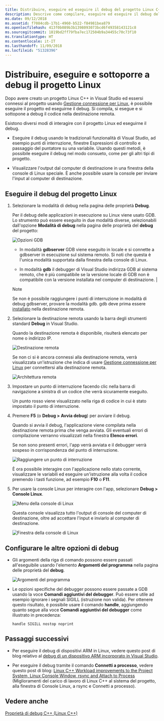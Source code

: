 ```yaml
---
title: Distribuire, eseguire ed eseguire il debug del progetto Linux C++ in Visual Studio
description: Descrive come compilare, eseguire ed eseguire il debug del codice nella destinazione remota all'interno di un progetto Linux C++ in Visual Studio.
ms.date: 09/12/2018
ms.assetid: f7084cdb-17b1-4960-b522-f84981bea879
ms.openlocfilehash: 413f0b089b3b1398093073bcd6f49358143121c8
ms.sourcegitcommit: 1819bd2ff79fba7ec172504b9a34455c70c73f10
ms.translationtype: HT
ms.contentlocale: it-IT
ms.lasthandoff: 11/09/2018
ms.locfileid: "51328396"
---
```

# <a name="deploy-run-and-debug-your-linux-project"></a>Distribuire, eseguire e sottoporre a debug il progetto Linux

Dopo avere creato un progetto Linux C++ in Visual Studio ed essersi connessi al progetto usando [Gestione connessione per Linux](../linux/connect-to-your-remote-linux-computer.md), è possibile eseguire il progetto ed eseguirne il debug. Si compila, si esegue e si sottopone a debug il codice nella destinazione remota.

Esistono diversi modi di interagire con il progetto Linux ed eseguirne il debug.

- Eseguire il debug usando le tradizionali funzionalità di Visual Studio, ad esempio punti di interruzione, finestre Espressioni di controllo e passaggio del puntatore su una variabile. Usando questi metodi, è possibile eseguire il debug nel modo consueto, come per gli altri tipi di progetto.

- Visualizzare l'output dal computer di destinazione in una finestra della console di Linux speciale. È anche possibile usare la console per inviare l'input al computer di destinazione.

## <a name="debug-your-linux-project"></a>Eseguire il debug del progetto Linux

1. Selezionare la modalità di debug nella pagina delle proprietà **Debug**.

   Per il debug delle applicazioni in esecuzione su Linux viene usato GDB.  Lo strumento può essere eseguito in due modalità diverse, selezionabili dall'opzione **Modalità di debug** nella pagina delle proprietà del **debug** del progetto:

   ![Opzioni GDB](media/settings_debugger.png)

   - In modalità **gdbserver** GDB viene eseguito in locale e si connette a gdbserver in esecuzione sul sistema remoto.  Si noti che questa è l'unica modalità supportata dalla finestra della console di Linux.

   - In modalità **gdb** il debugger di Visual Studio indirizza GDB al sistema remoto, che è più compatibile se la versione locale di GDB non è compatibile con la versione installata nel computer di destinazione. |

   > [!NOTE]
   > Se non è possibile raggiungere i punti di interruzione in modalità di debug gdbserver, provare la modalità gdb. gdb deve prima essere [installato](../linux/download-install-and-setup-the-linux-development-workload.md) nella destinazione remota.

1. Selezionare la destinazione remota usando la barra degli strumenti standard **Debug** in Visual Studio.

   Quando la destinazione remota è disponibile, risulterà elencato per nome o indirizzo IP.

   ![Destinazione remota](media/remote_target.png)

   Se non ci si è ancora connessi alla destinazione remota, verrà visualizzata un'istruzione che indica di usare [Gestione connessione per Linux](../linux/connect-to-your-remote-linux-computer.md) per connettersi alla destinazione remota.

   ![Architettura remota](media/architecture.png)

1. Impostare un punto di interruzione facendo clic nella barra di navigazione a sinistra di un codice che verrà sicuramente eseguito.

   Un punto rosso viene visualizzato nella riga di codice in cui è stato impostato il punto di interruzione.

1. Premere **F5** (o **Debug > Avvia debug**) per avviare il debug.

   Quando si avvia il debug, l'applicazione viene compilata nella destinazione remota prima che venga avviata. Gli eventuali errori di compilazione verranno visualizzati nella finestra **Elenco errori**.

   Se non sono presenti errori, l'app verrà avviata e il debugger verrà sospeso in corrispondenza del punto di interruzione.

   ![Raggiungere un punto di interruzione](media/hit_breakpoint.png)

   È ora possibile interagire con l'applicazione nello stato corrente, visualizzare le variabili ed eseguire un'istruzione alla volta il codice premendo i tasti funzione, ad esempio **F10** o **F11**.

1. Per usare la console Linux per interagire con l'app, selezionare **Debug > Console Linux**.

   ![Menu della console di Linux](media/consolemenu.png)

   Questa console visualizza tutto l'output di console del computer di destinazione, oltre ad accettare l'input e inviarlo al computer di destinazione.

   ![Finestra della console di Linux](media/consolewindow.png)

## <a name="configure-other-debugging-options"></a>Configurare le altre opzioni di debug

- Gli argomenti della riga di comando possono essere passati all'eseguibile usando l'elemento **Argomenti del programma** nella pagina delle proprietà del **debug**.

   ![Argomenti del programma](media/settings_programarguments.png)

- Le opzioni specifiche del debugger possono essere passate a GDB usando la voce **Comandi aggiuntivi del debugger**.  Può essere utile ad esempio ignorare i segnali SIGILL (istruzione non valida).  Per ottenere questo risultato, è possibile usare il comando **handle**,  aggiungendo quanto segue alla voce **Comandi aggiuntivi del debugger** come illustrato in precedenza:

   `handle SIGILL nostop noprint`

## <a name="next-steps"></a>Passaggi successivi

- Per eseguire il debug di dispositivi ARM in Linux, vedere questo post di blog relativo al [debug di un dispositivo ARM incorporato in Visual Studio](https://blogs.msdn.microsoft.com/vcblog/2018/01/10/debugging-an-embedded-arm-device-in-visual-studio/).

- Per eseguire il debug tramite il comando **Connetti a processo**, vedere questo post di blog: [Linux C++ Workload improvements to the Project System, Linux Console Window, rsync and Attach to Process](https://blogs.msdn.microsoft.com/vcblog/2018/03/13/linux-c-workload-improvements-to-the-project-system-linux-console-window-rsync-and-attach-to-process/) (Miglioramenti del carico di lavoro di Linux C++ al sistema del progetto, alla finestra di Console Linux, a rsync e Connetti a processo).

## <a name="see-also"></a>Vedere anche

[Proprietà di debug C++ (Linux C++)](../linux/prop-pages/debugging-linux.md)
